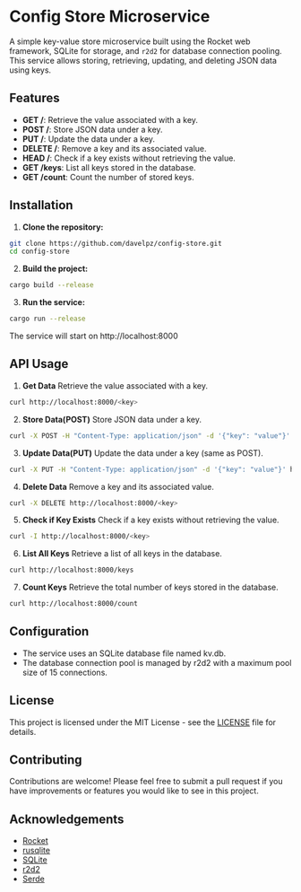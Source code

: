 # Config Store Microservice

A simple key-value store microservice built using the Rocket web framework, SQLite for storage, and `r2d2` for database connection pooling. This service allows storing, retrieving, updating, and deleting JSON data using keys. 

## Features
- **GET /<key>**: Retrieve the value associated with a key. 
- **POST /<key>**: Store JSON data under a key. 
- **PUT /<key>**: Update the data under a key. 
- **DELETE /<key>**: Remove a key and its associated value. 
- **HEAD /<key>**: Check if a key exists without retrieving the value. 
- **GET /keys**: List all keys stored in the database. 
- **GET /count**: Count the number of stored keys. 
 
## Installation
1. **Clone the repository:**
```bash
git clone https://github.com/davelpz/config-store.git 
cd config-store
```

2. **Build the project:**
```bash
cargo build --release
``` 

3. **Run the service:**
```bash
cargo run --release
```
The service will start on http://localhost:8000

## API Usage
1. **Get Data**
Retrieve the value associated with a key.
```bash
curl http://localhost:8000/<key>
```
2. **Store Data(POST)**
Store JSON data under a key.
```bash
curl -X POST -H "Content-Type: application/json" -d '{"key": "value"}' http://localhost:8000/<key>
```
3. **Update Data(PUT)**
Update the data under a key (same as POST).
```bash
curl -X PUT -H "Content-Type: application/json" -d '{"key": "value"}' http://localhost:8000/<key>
```
4. **Delete Data**
Remove a key and its associated value.
```bash
curl -X DELETE http://localhost:8000/<key>
```
5. **Check if Key Exists**
Check if a key exists without retrieving the value.
```bash
curl -I http://localhost:8000/<key>
```
6. **List All Keys**
Retrieve a list of all keys in the database.
```bash
curl http://localhost:8000/keys
```
7. **Count Keys**
Retrieve the total number of keys stored in the database.
```bash
curl http://localhost:8000/count
```

## Configuration
- The service uses an SQLite database file named kv.db.
- The database connection pool is managed by r2d2 with a maximum pool size of 15 connections.

## License
This project is licensed under the MIT License - see the [LICENSE](LICENSE) file for details.

## Contributing
Contributions are welcome! Please feel free to submit a pull request if
you have improvements or features you would like to see in this project.

## Acknowledgements
- [Rocket](https://rocket.rs/)
- [rusqlite](https://github.com/rusqlite/rusqlite)
- [SQLite](https://www.sqlite.org/index.html)
- [r2d2](https://github.com/sfackler/r2d2)
- [Serde](https://serde.rs/)

